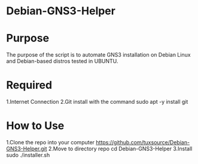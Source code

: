 # Debian-GNS3-Helper
# Purpose
The purpose of the script is to automate GNS3 installation on Debian Linux and Debian-based distros tested in UBUNTU.
# Required
1.Internet Connection
2.Git install with the command
  sudo apt -y install git
# How to Use
1.Clone the repo into your computer
  https://github.com/tuxsource/Debian-GNS3-Helper.git
2.Move to directory repo
  cd Debian-GNS3-Helper
3.Install
  sudo ./installer.sh
